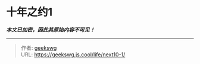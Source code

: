# 十年之约1

_**本文已加密，因此其原始内容不可见！**_

---

> 作者: [geekswg](https://github.com/geekswg)  
> URL: https://geekswg.js.cool/life/next10-1/  

